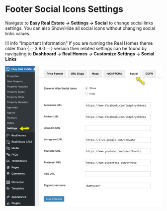 # Footer Social Icons Settings

Navigate to **Easy Real Estate → Settings → Social** to change social links settings. You can also Show/Hide all social icons without changing social links values.

!!! info "Important Information"
    If you are running the Real Homes theme older than {==3.9.0==} version then related settings can be found by navigating to **Dashboard → Real Homes → Customize Settings → Social Links**

![Footer Settings](images/ere-tabs/social.png)